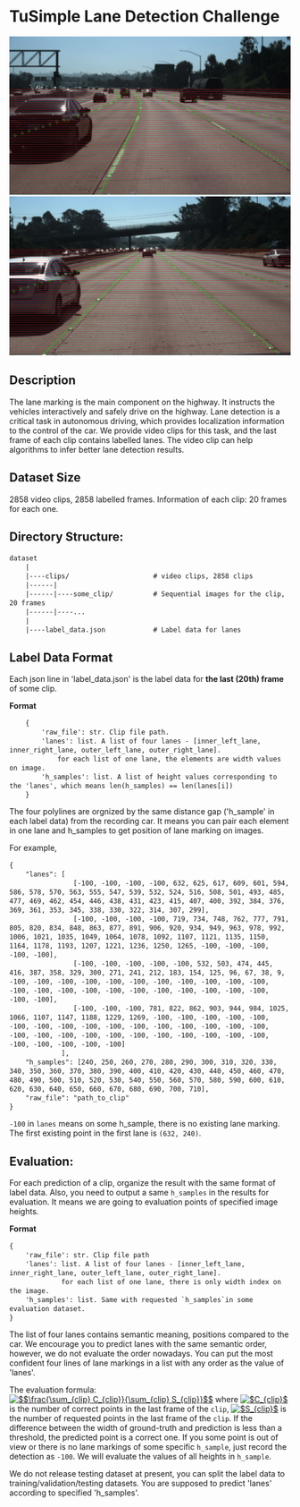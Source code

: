 # TuSimple Lane Detection Challenge

![](assets/examples/520.jpg)
![](assets/examples/620.jpg)

## Description
The lane marking is the main component on the highway. It instructs the vehicles interactively and safely drive on the highway. Lane detection is a critical task in autonomous driving, which provides localization information to the control of the car. We provide video clips for this task, and the last frame of each clip contains labelled lanes. The video clip can help algorithms to infer better lane detection results.

## Dataset Size
2858 video clips, 2858 labelled frames.
Information of each clip: 20 frames for each one.

## Directory Structure:
   	dataset
   		|
   		|----clips/ 					# video clips, 2858 clips
   		|------|
   		|------|----some_clip/			# Sequential images for the clip, 20 frames
   		|------|----...
   		|
   		|----label_data.json			# Label data for lanes

## Label Data Format
Each json line in 'label_data.json' is the label data for __the last (20th) frame__ of some clip.

__Format__

```
    {
     	'raw_file': str. Clip file path.
     	'lanes': list. A list of four lanes - [inner_left_lane, inner_right_lane, outer_left_lane, outer_right_lane].
	     	for each list of one lane, the elements are width values on image.
     	'h_samples': list. A list of height values corresponding to the 'lanes', which means len(h_samples) == len(lanes[i])
    }
```
The four polylines are orgnized by the same distance gap ('h_sample' in each label data) from the recording car. It means you can pair each element in one lane and h_samples to get position of lane marking on images.

For example,
```
{
	"lanes": [
				[-100, -100, -100, -100, 632, 625, 617, 609, 601, 594, 586, 578, 570, 563, 555, 547, 539, 532, 524, 516, 508, 501, 493, 485, 477, 469, 462, 454, 446, 438, 431, 423, 415, 407, 400, 392, 384, 376, 369, 361, 353, 345, 338, 330, 322, 314, 307, 299],
				[-100, -100, -100, -100, 719, 734, 748, 762, 777, 791, 805, 820, 834, 848, 863, 877, 891, 906, 920, 934, 949, 963, 978, 992, 1006, 1021, 1035, 1049, 1064, 1078, 1092, 1107, 1121, 1135, 1150, 1164, 1178, 1193, 1207, 1221, 1236, 1250, 1265, -100, -100, -100, -100, -100],
				[-100, -100, -100, -100, -100, 532, 503, 474, 445, 416, 387, 358, 329, 300, 271, 241, 212, 183, 154, 125, 96, 67, 38, 9, -100, -100, -100, -100, -100, -100, -100, -100, -100, -100, -100, -100, -100, -100, -100, -100, -100, -100, -100, -100, -100, -100, -100, -100],
				[-100, -100, -100, 781, 822, 862, 903, 944, 984, 1025, 1066, 1107, 1147, 1188, 1229, 1269, -100, -100, -100, -100, -100, -100, -100, -100, -100, -100, -100, -100, -100, -100, -100, -100, -100, -100, -100, -100, -100, -100, -100, -100, -100, -100, -100, -100, -100, -100, -100, -100]
			 ],
	"h_samples": [240, 250, 260, 270, 280, 290, 300, 310, 320, 330, 340, 350, 360, 370, 380, 390, 400, 410, 420, 430, 440, 450, 460, 470, 480, 490, 500, 510, 520, 530, 540, 550, 560, 570, 580, 590, 600, 610, 620, 630, 640, 650, 660, 670, 680, 690, 700, 710],
	"raw_file": "path_to_clip"
}
```
`-100` in `lanes` means on some h_sample, there is no existing lane marking. The first existing point in the first lane is `(632, 240)`.

## Evaluation:
For each prediction of a clip, organize the result with the same format of label data. Also, you need to output a same `h_samples` in the results for evaluation. It means we are going to evaluation points of specified image heights.

__Format__

```
{
	'raw_file': str. Clip file path
	'lanes': list. A list of four lanes - [inner_left_lane, inner_right_lane, outer_left_lane, outer_right_lane].
			 for each list of one lane, there is only width index on the image.
	'h_samples': list. Same with requested `h_samples`in some evaluation dataset.
}
```
The list of four lanes contains semantic meaning, positions compared to the car. We encourage you to predict lanes with the same semantic order, however, we do not evaluate the order nowadays. You can put the most confident four lines of lane markings in a list with any order as the value of 'lanes'.

The evaluation formula:
<a href="https://www.codecogs.com/eqnedit.php?latex=\inline&space;$$\frac{\sum_{clip}&space;C_{clip}}{\sum_{clip}&space;S_{clip}}$$" target="_blank"><img src="https://latex.codecogs.com/gif.latex?\inline&space;$$\frac{\sum_{clip}&space;C_{clip}}{\sum_{clip}&space;S_{clip}}$$" title="$$\frac{\sum_{clip} C_{clip}}{\sum_{clip} S_{clip}}$$" /></a>
where
<a href="https://www.codecogs.com/eqnedit.php?latex=\inline&space;$C_{clip}$" target="_blank"><img src="https://latex.codecogs.com/gif.latex?\inline&space;$C_{clip}$" title="$C_{clip}$" /></a>
 is the number of correct points in the last frame of the `clip`,
<a href="https://www.codecogs.com/eqnedit.php?latex=\inline&space;$S_{clip}$" target="_blank"><img src="https://latex.codecogs.com/gif.latex?\inline&space;$S_{clip}$" title="$S_{clip}$" /></a>
 is the number of requested points in the last frame of the `clip`. If the difference between the width of ground-truth and prediction is less than a threshold, the predicted point is a correct one. If you some point is out of view or there is no lane markings of some specific `h_sample`, just record the detection as `-100`. We will evaluate the values of all heights in `h_sample`.

We do not release testing dataset at present, you can split the label data to training/validation/testing datasets. You are supposed to predict 'lanes' according to specified 'h_samples'.
